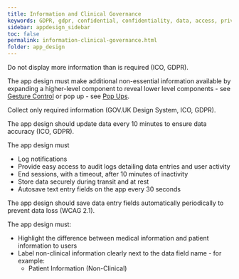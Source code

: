```yaml
---
title: Information and Clinical Governance  
keywords: GDPR, gdpr, confidential, confidentiality, data, access, privacy, protocol,
sidebar: appdesign_sidebar
toc: false
permalink: information-clinical-governance.html
folder: app_design 
---
```


Do not display more information than is required (ICO, GDPR).  

The app design must make additional non-essential information available by expanding a higher-level component to reveal lower level components - see [Gesture Control](/touch-gesture-control.html) or pop up - see [Pop Ups](/popups.html).

Collect only required information (GOV.UK Design System, ICO, GDPR).  

The app design should update data every 10 minutes to ensure data accuracy (ICO, GDPR).  

The app design must 
* Log notifications
* Provide easy access to audit logs detailing data entries and user activity
* End sessions, with a timeout, after 10 minutes of inactivity
* Store data securely during transit and at rest
* Autosave text entry fields on the app every 30 seconds

The app design should save data entry fields automatically periodically to prevent data loss (WCAG 2.1).  
  
The app design must: 
* Highlight the difference between medical information and patient information to users
* Label non-clinical information clearly next to the data field name - for example: 
   * Patient Information (Non-Clinical)
